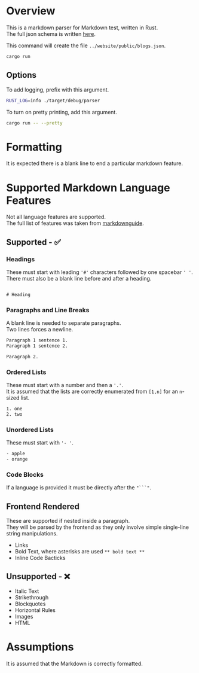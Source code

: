 # Overview

This is a markdown parser for Markdown test, written in Rust.  
The full json schema is written [here](./json_schema.md).

This command will create the file `../website/public/blogs.json`.

```sh
cargo run
```

## Options

To add logging, prefix with this argument.

```sh
RUST_LOG=info ./target/debug/parser
```

To turn on pretty printing, add this argument.

```sh
cargo run -- --pretty
```

# Formatting

It is expected there is a blank line to end a particular markdown feature.

# Supported Markdown Language Features

Not all language features are supported.  
The full list of features was taken from [markdownguide](https://www.markdownguide.org/basic-syntax/).

## Supported - ✅

### Headings

These must start with leading `'#'` characters followed by one spacebar `' '`.  
There must also be a blank line before and after a heading.

```txt

# Heading

```

### Paragraphs and Line Breaks

A blank line is needed to separate paragraphs.  
Two lines forces a newline.

```txt
Paragraph 1 sentence 1.
Paragraph 1 sentence 2.

Paragraph 2.
```

### Ordered Lists

These must start with a number and then a `'.'`.  
It is assumed that the lists are correctly enumerated from `[1,n]` for an `n`-sized list.

```txt
1. one
2. two
```

### Unordered Lists

These must start with `'- '`.

```txt
- apple
- orange
```

### Code Blocks

If a language is provided it must be directly after the ` "```" `.

## Frontend Rendered

These are supported if nested inside a paragraph.  
They will be parsed by the frontend as they only involve simple single-line string manipulations.

- Links
- Bold Text, where asterisks are used `** bold text **`
- Inline Code Bacticks

## Unsupported - ❌

- Italic Text
- Strikethrough
- Blockquotes
- Horizontal Rules
- Images
- HTML

# Assumptions

It is assumed that the Markdown is correctly formatted.
